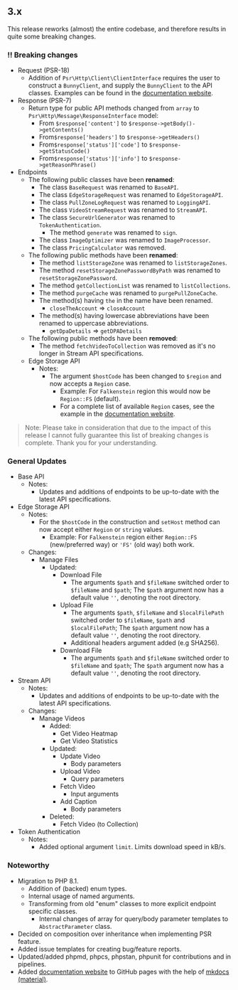 ## 3.x

This release reworks (almost) the entire codebase, and therefore results in quite some breaking changes.

### ‼️ Breaking changes

- Request (PSR-18)
  - Addition of `Psr\Http\Client\ClientInterface` requires the user to construct a `BunnyClient`, and supply
  the `BunnyClient` to the API classes. Examples can be found in the [documentation website](https://ToshY.github.io/BunnyNet-PHP/base-api/).
- Response (PSR-7)
  - Return type for public API methods changed from `array` to `Psr\Http\Message\ResponseInterface` model:
      - From `$response['content']` to `$response->getBody()->getContents()`
      - From`$response['headers']` to `$response->getHeaders()`
      - From`$response['status']['code']` to `$response->getStatusCode()`
      - From`$response['status']['info']` to `$response->getReasonPhrase()`
- Endpoints
  - The following public classes have been **renamed**:
    - The class `BaseRequest` was renamed to `BaseAPI`.
    - The class `EdgeStorageRequest` was renamed to `EdgeStorageAPI`.
    - The class `PullZoneLogRequest` was renamed to `LoggingAPI`.
    - The class `VideoStreamRequest` was renamed to `StreamAPI`.
    - The class `SecureUrlGenerator` was renamed to `TokenAuthentication`.
        - The method `generate` was renamed to `sign`.
    - The class `ImageOptimizer` was renamed to `ImageProcessor`.
    - The class `PricingCalculator` was removed.
  - The following public methods have been **renamed**:
    - The method `listStorageZone` was renamed to `listStorageZones`.
    - The method `resetStorageZonePasswordByPath` was renamed to `resetStorageZonePassword`.
    - The method `getCollectionList` was renamed to `listCollections`.
    - The method `purgeCache` was renamed to `purgePullZoneCache`.
    - The method(s) having `the` in the name have been renamed.
        - `closeTheAccount` => `closeAccount`
    - The method(s) having lowercase abbreviations have been renamed to uppercase abbreviations.
        - `getDpaDetails` => `getDPADetails`
  - The following public methods have been **removed**:
    - The method `fetchVideoToCollection` was removed as it's no longer in Stream API specifications.
  - Edge Storage API
    - Notes:
      - The argument `$hostCode` has been changed to `$region` and now accepts a `Region` case.
          - Example: For `Falkenstein` region this would now be `Region::FS` (default).
          - For a complete list of available `Region` cases, see the example in the [documentation website](https://ToshY.github.io/BunnyNet-PHP/edge-storage-api/#setup). 

> Note: Please take in consideration that due to the impact of this release I cannot fully guarantee this list of
> breaking changes is complete. Thank you for your understanding.

### General Updates

- Base API
    - Notes:
        - Updates and additions of endpoints to be up-to-date with the latest API specifications.
- Edge Storage API
    - Notes:
        - For the `$hostCode` in the construction and `setHost` method can now accept either `Region` or `string`
          values.
            - Example: For `Falkenstein` region either `Region::FS` (new/preferred way) or `'FS'` (old way) both work.
    - Changes:
        - Manage Files
            - Updated:
                - Download File
                    - The arguments `$path` and `$fileName` switched order to `$fileName` and `$path`; The `$path` argument now has a default value `''`, denoting the root directory.
                - Upload File
                    - The arguments `$path`, `$fileName` and `$localFilePath` switched order to `$fileName`, `$path` and `$localFilePath`; The `$path` argument now has a default value `''`, denoting the root directory.
                    - Additional headers argument added (e.g SHA256).
                - Download File
                    - The arguments `$path` and `$fileName` switched order to `$fileName` and `$path`; The `$path` argument now has a default value `''`, denoting the root directory.
- Stream API
    - Notes:
        - Updates and additions of endpoints to be up-to-date with the latest API specifications.
    - Changes:
        - Manage Videos
            - Added:
                - Get Video Heatmap
                - Get Video Statistics
            - Updated:
                - Update Video
                    - Body parameters
                - Upload Video
                    - Query parameters
                - Fetch Video
                    - Input arguments
                - Add Caption
                    - Body parameters
            - Deleted:
                - Fetch Video (to Collection)
- Token Authentication
    - Notes:
        - Added optional argument `limit`. Limits download speed in kB/s.

### Noteworthy

- Migration to PHP 8.1.
    - Addition of (backed) enum types.
    - Internal usage of named arguments.
    - Transforming from old "enum" classes to more explicit endpoint specific classes.
        - Internal changes of array for query/body parameter templates to `AbstractParameter` class.
- Decided on composition over inheritance when implementing PSR feature.
- Added issue templates for creating bug/feature reports.
- Updated/added phpmd, phpcs, phpstan, phpunit for contributions and in pipelines.
- Added [documentation website](https://ToshY.github.io/BunnyNet-PHP) to GitHub pages with the help of [mkdocs (material)](https://hub.docker.com/r/squidfunk/mkdocs-material).
